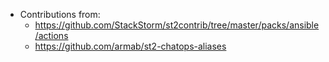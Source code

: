 * Contributions from:
  * https://github.com/StackStorm/st2contrib/tree/master/packs/ansible/actions
  * https://github.com/armab/st2-chatops-aliases
